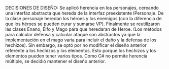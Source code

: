DECISIONES DE DISEÑO:
Se aplicó herencia en los personajes, cereando una interfaz abstracta que hereda de la interfaz preexistente IPersonaje. De la clase personaje heredan los héroes y los enemigos (con la diferencia de que los héroes se pueden curar y sumarse VP). Finalmente se reutilizaron las clases Enano, Elfo y Mago para que heredaran de Heroe. (Los métodos para calcular defensa y calcular ataque son abstractos ya que la implementación en el mago varía para incluir el daño y la defensa de los hechizos).
Sin embargo, se optó por no modificar el diseño anterior referente a los hechizos y los elementos. Esto porque los hechizos y los elementos pueden tener varios tipos. Como C# no permite herencia múltiple, se decidió mantener el diseño anterior.

